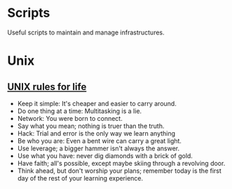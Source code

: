 # Scripts

Useful scripts to maintain and manage infrastructures.

# Unix

## [UNIX rules for life]

* Keep it simple: It's cheaper and easier to carry around.
* Do one thing at a time: Multitasking is a lie.
* Network: You were born to connect.
* Say what you mean; nothing is truer than the truth.
* Hack: Trial and error is the only way we learn anything
* Be who you are: Even a bent wire can carry a great light.
* Use leverage; a bigger hammer isn't always the answer.
* Use what you have: never dig diamonds with a brick of gold.
* Have faith; all's possible, except maybe skiing through a revolving door.
* Think ahead, but don't worship your plans; remember today is the first day of the rest of your learning experience.

[UNIX rules for life]: http://stormrider.io/ninety-pct.html
